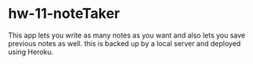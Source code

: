 # hw-11-noteTaker

This app lets you write as many notes as you want and also lets you save previous notes as well. 
this is backed up by a local server and deployed using Heroku. 